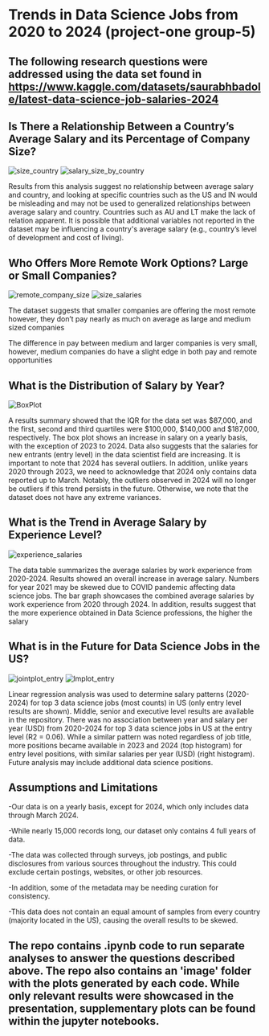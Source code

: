 
# Trends in Data Science Jobs from 2020 to 2024 (project-one group-5) 
## The following research questions were addressed using the data set found in https://www.kaggle.com/datasets/saurabhbadole/latest-data-science-job-salaries-2024

## Is There a Relationship Between a Country’s Average Salary and its Percentage of Company Size?
![size_country](images/size_country.png) ![salary_size_by_country](images/salary_size_by_country.png)

Results from this analysis suggest no relationship between average salary and country, and looking at specific countries such as the US and IN would be misleading and may not be used to generalized relationships between average salary and country. Countries such as AU and LT make the lack of relation apparent. It is possible that additional variables not reported in the dataset may be influencing a country's average salary (e.g., country’s level of development and cost of living).

## Who Offers More Remote Work Options? Large or Small Companies?
![remote_company_size](images/remote_company_size.png) ![size_salaries](images/size_salaries.png)

The dataset suggests that smaller companies are offering the most remote however, they don’t pay nearly as much on average as large and medium sized companies

The difference in pay between medium and larger companies is very small, however, medium companies do have a slight edge in both pay and remote opportunities


## What is the Distribution of Salary by Year?
![BoxPlot](images/BoxPlot.png)

A results summary showed that the IQR for the data set was $87,000, and the first, second and third quartiles were $100,000, $140,000 and $187,000, respectively. The box plot shows an increase in salary on a yearly basis, with the exception of 2023 to 2024. Data also suggests that the salaries for new entrants (entry level) in the data scientist field are increasing. It is important to note that 2024 has several outliers. In addition, unlike years 2020 through 2023, we need to acknowledge that 2024 only contains data reported up to March. Notably, the outliers observed in 2024 will no longer be outliers if this trend persists in the future. Otherwise, we note that the dataset does not have any extreme variances.

## What is the Trend in Average Salary by Experience Level?
![experience_salaries](images/experience_salaries.png) 

The data table summarizes the average salaries by work experience from 2020-2024. Results showed an overall increase in average salary. Numbers for year 2021 may be skewed due to COVID pandemic affecting data science jobs. The bar graph showcases the combined average salaries by work experience from 2020 through 2024. In addition, results suggest that the more experience obtained in Data Science professions, the higher the salary

## What is in the Future for Data Science Jobs in the US?
![jointplot_entry](images/jointplot_entry.png) ![lmplot_entry](images/lmplot_entry.png)

Linear regression analysis was used to determine salary patterns (2020-2024) for top 3 data science jobs (most counts) in US (only entry level results are shown). Middle, senior and executive level results are available in the repository. There was no association between year and salary per year (USD) from 2020-2024 for top 3 data science jobs in US at the entry level (R2 = 0.06). While a similar pattern was noted regardless of job title, more positions became available in 2023 and 2024 (top histogram) for entry level positions, with similar salaries per year (USD) (right histogram). Future analysis may include additional data science positions.

## Assumptions and Limitations

-Our data is on a yearly basis, except for 2024, which only includes data  through March 2024.

-While nearly 15,000 records long, our dataset only contains 4 full years of data.

-The data was collected through surveys, job postings, and public disclosures from various sources throughout the industry. This could exclude certain postings, websites, or other job resources. 

-In addition, some of the metadata may be needing curation for consistency.

-This data does not contain an equal amount of samples from every country (majority located in the US), causing the overall results to be skewed. 

## The repo contains .ipynb code to run separate analyses to answer the questions described above. The repo also contains an 'image' folder with the plots generated by each code. While only relevant results were showcased in the presentation, supplementary plots can be found within the jupyter notebooks.

